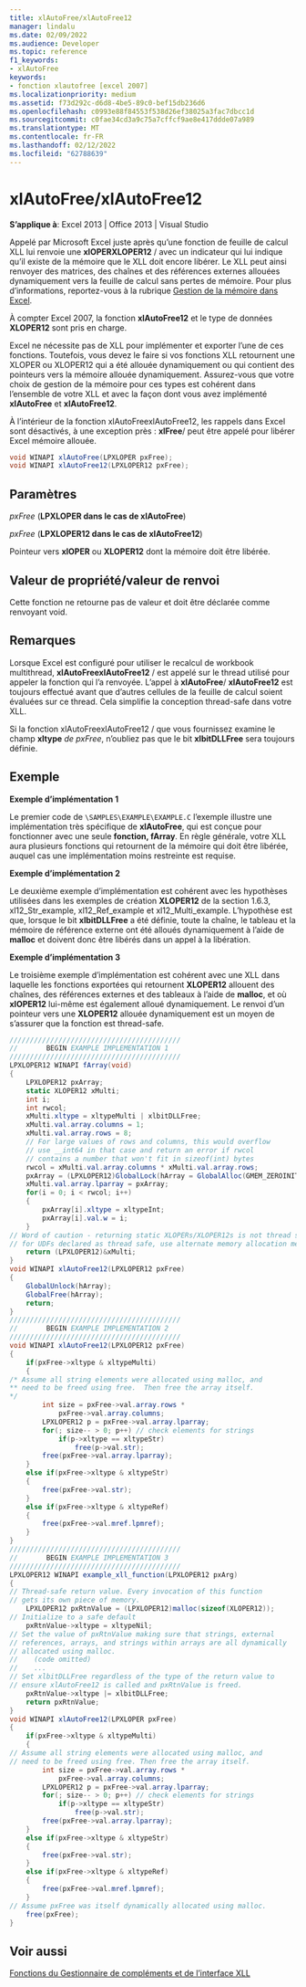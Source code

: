 ```yaml
---
title: xlAutoFree/xlAutoFree12
manager: lindalu
ms.date: 02/09/2022
ms.audience: Developer
ms.topic: reference
f1_keywords:
- xlAutoFree
keywords:
- fonction xlautofree [excel 2007]
ms.localizationpriority: medium
ms.assetid: f73d292c-d6d8-4be5-89c0-bef15db236d6
ms.openlocfilehash: c0993e88f84553f538d26ef38025a3fac7dbcc1d
ms.sourcegitcommit: c0fae34cd3a9c75a7cffcf9ae8e417ddde07a989
ms.translationtype: MT
ms.contentlocale: fr-FR
ms.lasthandoff: 02/12/2022
ms.locfileid: "62788639"
---
```

# <a name="xlautofreexlautofree12"></a>xlAutoFree/xlAutoFree12

 **S’applique à**: Excel 2013 | Office 2013 | Visual Studio
  
Appelé par Microsoft Excel juste après qu’une fonction de feuille de calcul XLL lui renvoie une **xlOPERXLOPER12** /  avec un indicateur qui lui indique qu’il existe de la mémoire que le XLL doit encore libérer. Le XLL peut ainsi renvoyer des matrices, des chaînes et des références externes allouées dynamiquement vers la feuille de calcul sans pertes de mémoire. Pour plus d’informations, reportez-vous à la rubrique [Gestion de la mémoire dans Excel](memory-management-in-excel.md).
  
À compter Excel 2007, la fonction **xlAutoFree12** et le type de données **XLOPER12** sont pris en charge.
  
Excel ne nécessite pas de XLL pour implémenter et exporter l’une de ces fonctions. Toutefois, vous devez le faire si vos fonctions XLL retournent une XLOPER ou XLOPER12 qui a été allouée dynamiquement ou qui contient des pointeurs vers la mémoire allouée dynamiquement. Assurez-vous que votre choix de gestion de la mémoire pour ces types est cohérent dans l’ensemble de votre XLL et avec la façon dont vous avez implémenté **xlAutoFree** et **xlAutoFree12**.
  
À l’intérieur de la fonction xlAutoFreexlAutoFree12, les rappels dans Excel sont désactivés, à une exception près : **xlFree**/  peut être appelé pour libérer Excel mémoire allouée. 
  
```cs
void WINAPI xlAutoFree(LPXLOPER pxFree);
void WINAPI xlAutoFree12(LPXLOPER12 pxFree);
```

## <a name="parameters"></a>Paramètres

 _pxFree_ (**LPXLOPER dans le cas de xlAutoFree**)
  
 _pxFree_ (**LPXLOPER12 dans le cas de xlAutoFree12**)
  
Pointeur vers **xlOPER** ou **XLOPER12** dont la mémoire doit être libérée.
  
## <a name="property-valuereturn-value"></a>Valeur de propriété/valeur de renvoi

Cette fonction ne retourne pas de valeur et doit être déclarée comme renvoyant void.
  
## <a name="remarks"></a>Remarques

Lorsque Excel est configuré pour utiliser le recalcul de workbook multithread, **xlAutoFreexlAutoFree12** /  est appelé sur le thread utilisé pour appeler la fonction qui l’a renvoyée. L’appel à **xlAutoFree**/ **xlAutoFree12** est toujours effectué avant que d’autres cellules de la feuille de calcul soient évaluées sur ce thread. Cela simplifie la conception thread-safe dans votre XLL.
  
Si la fonction xlAutoFreexlAutoFree12 /  que vous fournissez examine le champ **xltype** _de pxFree_, n’oubliez pas que le bit **xlbitDLLFree** sera toujours définie. 
  
## <a name="example"></a>Exemple

 **Exemple d’implémentation 1**
  
Le premier code de  `\SAMPLES\EXAMPLE\EXAMPLE.C` l’exemple illustre une implémentation très spécifique de **xlAutoFree**, qui est conçue pour fonctionner avec une seule **fonction, fArray**. En règle générale, votre XLL aura plusieurs fonctions qui retournent de la mémoire qui doit être libérée, auquel cas une implémentation moins restreinte est requise.
  
 **Exemple d’implémentation 2**
  
Le deuxième exemple d’implémentation est cohérent avec les hypothèses utilisées dans les exemples de création **XLOPER12** de la section 1.6.3, xl12_Str_example, xl12_Ref_example et xl12_Multi_example. L’hypothèse est que, lorsque le bit **xlbitDLLFree** a été définie, toute la chaîne, le tableau et la mémoire de référence externe ont été alloués dynamiquement à l’aide de **malloc** et doivent donc être libérés dans un appel à la libération.
  
 **Exemple d’implémentation 3**
  
Le troisième exemple d’implémentation est cohérent avec une XLL dans laquelle les fonctions exportées qui retournent **XLOPER12** allouent des chaînes, des références externes et des tableaux à l’aide de **malloc**, et où **xlOPER12** lui-même est également alloué dynamiquement. Le renvoi d’un pointeur vers une **XLOPER12** allouée dynamiquement est un moyen de s’assurer que la fonction est thread-safe.
  
```cs
//////////////////////////////////////////
//       BEGIN EXAMPLE IMPLEMENTATION 1
//////////////////////////////////////////
LPXLOPER12 WINAPI fArray(void)
{
    LPXLOPER12 pxArray;
    static XLOPER12 xMulti;
    int i;
    int rwcol;
    xMulti.xltype = xltypeMulti | xlbitDLLFree;
    xMulti.val.array.columns = 1;
    xMulti.val.array.rows = 8;
    // For large values of rows and columns, this would overflow
    // use __int64 in that case and return an error if rwcol
    // contains a number that won't fit in sizeof(int) bytes
    rwcol = xMulti.val.array.columns * xMulti.val.array.rows; 
    pxArray = (LPXLOPER12)GlobalLock(hArray = GlobalAlloc(GMEM_ZEROINIT, rwcol * sizeof(XLOPER12)));
    xMulti.val.array.lparray = pxArray;
    for(i = 0; i < rwcol; i++) 
    {
        pxArray[i].xltype = xltypeInt;
        pxArray[i].val.w = i;
    }
// Word of caution - returning static XLOPERs/XLOPER12s is not thread safe
// for UDFs declared as thread safe, use alternate memory allocation mechanisms
    return (LPXLOPER12)&xMulti;
}
void WINAPI xlAutoFree12(LPXLOPER12 pxFree)
{
    GlobalUnlock(hArray);
    GlobalFree(hArray);
    return;
}
//////////////////////////////////////////
//       BEGIN EXAMPLE IMPLEMENTATION 2
//////////////////////////////////////////
void WINAPI xlAutoFree12(LPXLOPER12 pxFree)
{
    if(pxFree->xltype & xltypeMulti)
    {
/* Assume all string elements were allocated using malloc, and
** need to be freed using free.  Then free the array itself.
*/
        int size = pxFree->val.array.rows *
            pxFree->val.array.columns;
        LPXLOPER12 p = pxFree->val.array.lparray;
        for(; size-- > 0; p++) // check elements for strings
            if(p->xltype == xltypeStr)
                free(p->val.str);
        free(pxFree->val.array.lparray);
    }
    else if(pxFree->xltype & xltypeStr)
    {
        free(pxFree->val.str);
    }
    else if(pxFree->xltype & xltypeRef)
    {
        free(pxFree->val.mref.lpmref);
    }
}
//////////////////////////////////////////
//       BEGIN EXAMPLE IMPLEMENTATION 3
//////////////////////////////////////////
LPXLOPER12 WINAPI example_xll_function(LPXLOPER12 pxArg)
{
// Thread-safe return value. Every invocation of this function
// gets its own piece of memory.
    LPXLOPER12 pxRtnValue = (LPXLOPER12)malloc(sizeof(XLOPER12));
// Initialize to a safe default
    pxRtnValue->xltype = xltypeNil;
// Set the value of pxRtnValue making sure that strings, external
// references, arrays, and strings within arrays are all dynamically
// allocated using malloc.
//    (code omitted)
//    ...
// Set xlbitDLLFree regardless of the type of the return value to
// ensure xlAutoFree12 is called and pxRtnValue is freed.
    pxRtnValue->xltype |= xlbitDLLFree;
    return pxRtnValue;
}
void WINAPI xlAutoFree12(LPXLOPER pxFree)
{
    if(pxFree->xltype & xltypeMulti)
    {
// Assume all string elements were allocated using malloc, and
// need to be freed using free. Then free the array itself.
        int size = pxFree->val.array.rows *
            pxFree->val.array.columns;
        LPXLOPER12 p = pxFree->val.array.lparray;
        for(; size-- > 0; p++) // check elements for strings
            if(p->xltype == xltypeStr)
                free(p->val.str);
        free(pxFree->val.array.lparray);
    }
    else if(pxFree->xltype & xltypeStr)
    {
        free(pxFree->val.str);
    }
    else if(pxFree->xltype & xltypeRef)
    {
        free(pxFree->val.mref.lpmref);
    }
// Assume pxFree was itself dynamically allocated using malloc.
    free(pxFree);
}
```

## <a name="see-also"></a>Voir aussi

[Fonctions du Gestionnaire de compléments et de l’interface XLL](add-in-manager-and-xll-interface-functions.md)
